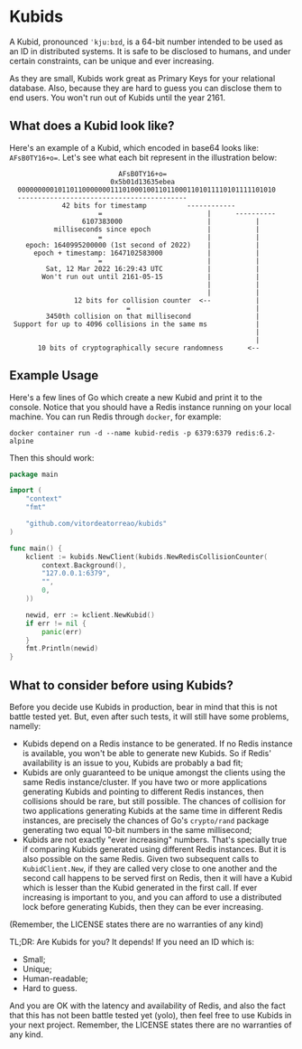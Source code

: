 # Kubids

A Kubid, pronounced `ˈkjuːbɪd`, is a 64-bit number intended to be used as an ID in
distributed systems. It is safe to be disclosed to humans, and under
certain constraints, can be unique and ever increasing.

As they are small, Kubids work great as Primary Keys for your relational
database. Also, because they are hard to guess you can disclose them to end
users. You won't run out of Kubids until the year 2161.

## What does a Kubid look like?

Here's an example of a Kubid, which encoded in base64 looks like:
`AFsB0TY16+o=`. Let's see what each bit represent in the illustration below:

```
                           AFsB0TY16+o=
                         0x5b01d13635ebea
  0000000001011011000000011101000100110110001101011110101111101010
  ------------------------------------------
             42 bits for timestamp          ------------
                      =                          |      ----------
                  6107383000                     |           |
           milliseconds since epoch              |           |
                      =                          |           |
    epoch: 1640995200000 (1st second of 2022)    |           |
      epoch + timestamp: 1647102583000           |           |
                      =                          |           |
         Sat, 12 Mar 2022 16:29:43 UTC           |           |
        Won't run out until 2161-05-15           |           |
                                                 |           |
                                                 |           |
                12 bits for collision counter  <--           |
                             =                               |
         3450th collision on that millisecond                |
 Support for up to 4096 collisions in the same ms            |
                                                             |
                                                             |
       10 bits of cryptographically secure randomness      <--
```

## Example Usage

Here's a few lines of Go which create a new Kubid and print it to the console.
Notice that you should have a Redis instance running on your local machine. You
can run Redis through `docker`, for example:

```
docker container run -d --name kubid-redis -p 6379:6379 redis:6.2-alpine
```

Then this should work:

```go
package main

import (
	"context"
	"fmt"

	"github.com/vitordeatorreao/kubids"
)

func main() {
	kclient := kubids.NewClient(kubids.NewRedisCollisionCounter(
		context.Background(),
		"127.0.0.1:6379",
		"",
		0,
	))

	newid, err := kclient.NewKubid()
	if err != nil {
		panic(err)
	}
	fmt.Println(newid)
}
```

## What to consider before using Kubids?

Before you decide use Kubids in production, bear in mind that this is not
battle tested yet. But, even after such tests, it will still have some
problems, namelly:

- Kubids depend on a Redis instance to be generated. If no Redis instance is
available, you won't be able to generate new Kubids. So if Redis' availability
is an issue to you, Kubids are probably a bad fit;
- Kubids are only guaranteed to be unique amongst the clients using the same
Redis instance/cluster. If you have two or more applications generating Kubids
and pointing to different Redis instances, then collisions should be rare, but
still possible. The chances of collision for two applications generating Kubids
at the same time in different Redis instances, are precisely the chances of
Go's `crypto/rand` package generating two equal 10-bit numbers in the same
millisecond;
- Kubids are not exactly "ever increasing" numbers. That's specially true if
comparing Kubids generated using different Redis instances. But it is also
possible on the same Redis. Given two subsequent calls to `KubidClient.New`, if
they are called very close to one another and the second call happens to be
served first on Redis, then it will have a Kubid which is lesser than the Kubid
generated in the first call. If ever increasing is important to you, and you can
afford to use a distributed lock before generating Kubids, then they can be ever
increasing.

(Remember, the LICENSE states there are no warranties of any kind)

TL;DR: Are Kubids for you? It depends! If you need an ID which is:
- Small;
- Unique;
- Human-readable;
- Hard to guess.

And you are OK with the latency and availability of Redis, and also the fact
that this has not been battle tested yet (yolo), then feel free to use Kubids
in your next project. Remember, the LICENSE states there are no warranties of
any kind.
